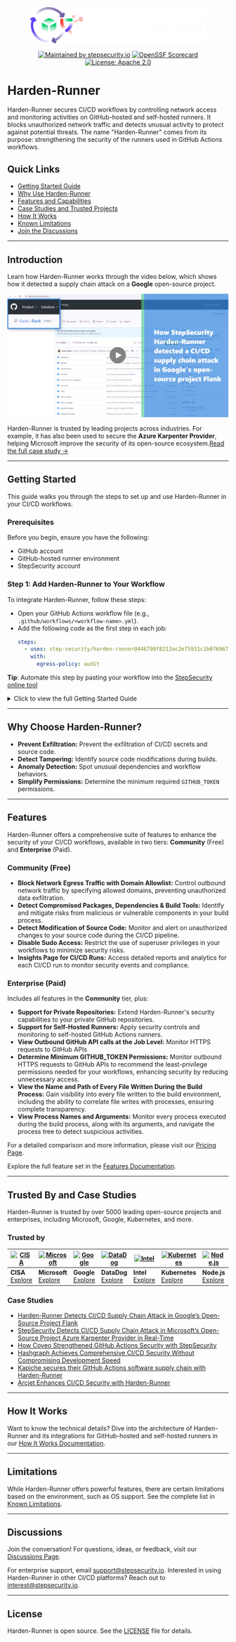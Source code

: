 <p align="center">
<picture>
  <source media="(prefers-color-scheme: light)" srcset="images/banner.png" width="400">
  <img alt="Dark Banner" src="images/banner-dark.png" width="400">
</picture>
</p>

<div align="center">

[![Maintained by stepsecurity.io](https://img.shields.io/badge/maintained%20by-stepsecurity.io-blueviolet)](https://stepsecurity.io/?utm_source=github&utm_medium=organic_oss&utm_campaign=harden-runner)
[![OpenSSF Scorecard](https://api.securityscorecards.dev/projects/github.com/step-security/harden-runner/badge)](https://api.securityscorecards.dev/projects/github.com/step-security/harden-runner)
[![License: Apache 2.0](https://img.shields.io/badge/License-Apache%202.0-blue.svg)](https://raw.githubusercontent.com/step-security/harden-runner/main/LICENSE)

</div>

# Harden-Runner

Harden-Runner secures CI/CD workflows by controlling network access and monitoring activities on GitHub-hosted and self-hosted runners. It blocks unauthorized network traffic and detects unusual activity to protect against potential threats. The name "Harden-Runner" comes from its purpose: strengthening the security of the runners used in GitHub Actions workflows.

## Quick Links
- [Getting Started Guide](#getting-started)
- [Why Use Harden-Runner](#why-choose-harden-runner)
- [Features and Capabilities](docs/features.md)
- [Case Studies and Trusted Projects](#trusted-by-and-case-studies)
- [How It Works](docs/how-it-works.md)
- [Known Limitations](docs/limitations.md)
- [Join the Discussions](#discussions)

---

## Introduction

Learn how Harden-Runner works through the video below, which shows how it detected a supply chain attack on a **Google** open-source project.

<a href="https://youtu.be/Yz72qAOrN9s" target="_blank">
  <img src="images/case-study-thumbnail1.png" alt="Harden-Runner detected supply chain attack in a Google open-source project" title="This case study video shows how StepSecurity Harden-Runner detected a CI/CD supply chain attack in real-time in Google’s open-source project Flank">
</a>

Harden-Runner is trusted by leading projects across industries. For example, it has also been used to secure the **Azure Karpenter Provider**, helping Microsoft improve the security of its open-source ecosystem.[Read the full case study →](https://www.stepsecurity.io/case-studies/azure-karpenter-provider)

---
## Getting Started

This guide walks you through the steps to set up and use Harden-Runner in your CI/CD workflows.
### **Prerequisites**
Before you begin, ensure you have the following:
- GitHub account
- GitHub-hosted runner environment
- StepSecurity account


### **Step 1: Add Harden-Runner to Your Workflow**

To integrate Harden-Runner, follow these steps:

- Open your GitHub Actions workflow file (e.g., `.github/workflows/<workflow-name>.yml`).
- Add the following code as the first step in each job:
   ```yaml
   steps:
     - uses: step-security/harden-runner@446798f8213ac2e75931c1b0769676d927801858 # v2.10.0
       with:
         egress-policy: audit

**Tip**: Automate this step by pasting your workflow into the [StepSecurity online tool](https://app.stepsecurity.io/secureworkflow)
<details>
<summary>Click to view the full Getting Started Guide</summary>

### **Step 2: Access Security Insights**

Run your workflow. Once completed:
- Review the **workflow logs** and the **job markdown summary**.
- Look for a link to **security insights and recommendations**.
  <p align="left">
      <img src="images/workflow-logs.png" alt="Link in workflow log" >
    </p>
- Click on the provided link (e.g., [example link](https://example.com)) to access the **Process Monitor View**, which displays:
   - **Network events**: Outbound network calls correlated with each step.
   - **File events**: File writes tracked during the job.
     <p align="left">
      <img src="images/network-events.png" alt="Link in network events" >
    </p>

### **Step 3: Apply the Recommended Policy**

On the **Recommended Policy** tab in the insights dashboard:
- Review the suggested **block policy**, which is generated based on outbound calls from current and past runs.
- You can:
   - Add this policy directly to your workflow file, or
   - Use the [Policy Store](https://docs.stepsecurity.io/harden-runner/how-tos/block-egress-traffic#2-add-the-policy-using-the-policy-store) to apply the policy without modifying your workflow file.
    <p align="left">
      <img src="images/recommendation.png" alt="Link in network events" >
    </p>



### **Step 4: Block Unauthorized Outbound Calls**

Once the policy is applied:
- Outbound calls not on the allowed list will be blocked.
- This ensures that only trusted endpoints are accessible, preventing potential security risks.
</details>

---
## Why Choose Harden-Runner?

- **Prevent Exfiltration:** Prevent the exfiltration of CI/CD secrets and source code.
- **Detect Tampering:** Identify source code modifications during builds.
- **Anomaly Detection:** Spot unusual dependencies and workflow behaviors.
- **Simplify Permissions:** Determine the minimum required `GITHUB_TOKEN` permissions.


---

## Features

Harden-Runner offers a comprehensive suite of features to enhance the security of your CI/CD workflows, available in two tiers: **Community** (Free) and **Enterprise** (Paid).

### Community (Free)

- **Block Network Egress Traffic with Domain Allowlist:** Control outbound network traffic by specifying allowed domains, preventing unauthorized data exfiltration.
- **Detect Compromised Packages, Dependencies & Build Tools:** Identify and mitigate risks from malicious or vulnerable components in your build process.
- **Detect Modification of Source Code:** Monitor and alert on unauthorized changes to your source code during the CI/CD pipeline.
- **Disable Sudo Access:** Restrict the use of superuser privileges in your workflows to minimize security risks.
- **Insights Page for CI/CD Runs:** Access detailed reports and analytics for each CI/CD run to monitor security events and compliance.

### Enterprise (Paid)

Includes all features in the **Community** tier, plus:

- **Support for Private Repositories:** Extend Harden-Runner's security capabilities to your private GitHub repositories.
- **Support for Self-Hosted Runners:** Apply security controls and monitoring to self-hosted GitHub Actions runners.
- **View Outbound GitHub API calls at the Job Level:** Monitor HTTPS requests to GitHub APIs
- **Determine Minimum GITHUB_TOKEN Permissions:** Monitor outbound HTTPS requests to GitHub APIs to recommend the least-privilege permissions needed for your workflows, enhancing security by reducing unnecessary access.
- **View the Name and Path of Every File Written During the Build Process:** Gain visibility into every file written to the build environment, including the ability to correlate file writes with processes, ensuring complete transparency.
- **View Process Names and Arguments:** Monitor every process executed during the build process, along with its arguments, and navigate the process tree to detect suspicious activities.


For a detailed comparison and more information, please visit our [Pricing Page](https://www.stepsecurity.io/pricing).

Explore the full feature set in the [Features Documentation](docs/features.md).

---

## Trusted By and Case Studies

Harden-Runner is trusted by over 5000 leading open-source projects and enterprises, including Microsoft, Google, Kubernetes, and more.

### Trusted by


| [![CISA](https://avatars.githubusercontent.com/u/18539691?s=60&v=4)](https://appv2.stepsecurity.io/github/cisagov/skeleton-generic/actions/runs/9947319332?jobid=27479776091&tab=network-events) | [![Microsoft](https://avatars.githubusercontent.com/u/6154722?s=60&v=4)](https://appv2.stepsecurity.io/github/microsoft/ebpf-for-windows/actions/runs/7587031851) | [![Google](https://avatars.githubusercontent.com/u/2810941?s=60&v=4)](https://appv2.stepsecurity.io/github/GoogleCloudPlatform/functions-framework-ruby/actions/runs/7576989995) | [![DataDog](https://avatars.githubusercontent.com/u/365230?s=60&v=4)](https://appv2.stepsecurity.io/github/DataDog/stratus-red-team/actions/runs/7446169664) | [![Intel](https://avatars.githubusercontent.com/u/17888862?s=60&v=4)](https://appv2.stepsecurity.io/github/intel/cve-bin-tool/actions/runs/7590975903) | [![Kubernetes](https://avatars.githubusercontent.com/u/36015203?s=60&v=4)](https://appv2.stepsecurity.io/github/kubernetes-sigs/cluster-api-provider-azure/actions/runs/7591172950) | [![Node.js](https://avatars.githubusercontent.com/u/9950313?s=60&v=4)](https://appv2.stepsecurity.io/github/nodejs/node/actions/runs/7591405720) | [![AWS](https://avatars.githubusercontent.com/u/2232217?s=60&v=4)](https://appv2.stepsecurity.io/github/aws/aperf/actions/runs/7631366761) |
| --------------------------------------------------------------------------------------------------------------------------------------------------------- | --------------------------------------------------------------------------------------------------------------------------------------------------------------- | ------------------------------------------------------------------------------------------------------------------------------------------------------------------------------ | ---------------------------------------------------------------------------------------------------------------------------------------------------------- | ---------------------------------------------------------------------------------------------------------------------------------------------------- | --------------------------------------------------------------------------------------------------------------------------------------------------------------------------------- | ---------------------------------------------------------------------------------------------------------------------------------------------- | ---------------------------------------------------------------------------------------------------------------------------------------- |
| **CISA**<br>[Explore](https://appv2.stepsecurity.io/github/cisagov/skeleton-generic/actions/runs/9947319332?jobid=27479776091&tab=network-events)                                                | **Microsoft**<br>[Explore](https://appv2.stepsecurity.io/github/microsoft/ebpf-for-windows/actions/runs/7587031851)                                               | **Google**<br>[Explore](https://appv2.stepsecurity.io/github/GoogleCloudPlatform/functions-framework-ruby/actions/runs/7576989995)                                               | **DataDog**<br>[Explore](https://appv2.stepsecurity.io/github/DataDog/stratus-red-team/actions/runs/7446169664)                                              | **Intel**<br>[Explore](https://appv2.stepsecurity.io/github/intel/cve-bin-tool/actions/runs/7590975903)                                                | **Kubernetes**<br>[Explore](https://appv2.stepsecurity.io/github/kubernetes-sigs/cluster-api-provider-azure/actions/runs/7591172950)                                                | **Node.js**<br>[Explore](https://appv2.stepsecurity.io/github/nodejs/node/actions/runs/7591405720)                                               | **AWS**<br>[Explore](https://appv2.stepsecurity.io/github/aws/aperf/actions/runs/7631366761)                                               |

### Case Studies

- [Harden-Runner Detects CI/CD Supply Chain Attack in Google’s Open-Source Project Flank](https://www.stepsecurity.io/case-studies/flank)
- [StepSecurity Detects CI/CD Supply Chain Attack in Microsoft’s Open-Source Project Azure Karpenter Provider in Real-Time](https://www.stepsecurity.io/case-studies/azure-karpenter-provider)
- [How Coveo Strengthened GitHub Actions Security with StepSecurity](https://www.stepsecurity.io/case-studies/coveo)
- [Hashgraph Achieves Comprehensive CI/CD Security Without Compromising Development Speed](https://www.stepsecurity.io/case-studies/hashgraph)
- [Kapiche secures their GitHub Actions software supply chain with Harden-Runner](https://www.stepsecurity.io/case-studies/kapiche)
- [Arcjet Enhances CI/CD Security with Harden-Runner](https://www.stepsecurity.io/case-studies/arcjet)

---

## How It Works

Want to know the technical details? Dive into the architecture of Harden-Runner and its integrations for GitHub-hosted and self-hosted runners in our [How It Works Documentation](docs/how-it-works.md).

---

## Limitations

While Harden-Runner offers powerful features, there are certain limitations based on the environment, such as OS support. See the complete list in [Known Limitations](docs/limitations.md).

---

## Discussions

Join the conversation! For questions, ideas, or feedback, visit our [Discussions Page](https://github.com/step-security/harden-runner/discussions).

For enterprise support, email support@stepsecurity.io. Interested in using Harden-Runner in other CI/CD platforms? Reach out to interest@stepsecurity.io.

---

## License

Harden-Runner is open source. See the [LICENSE](LICENSE) file for details.
